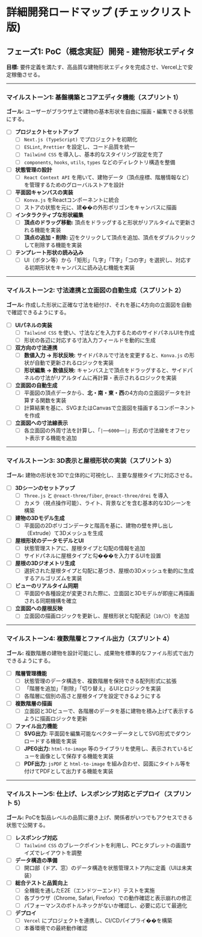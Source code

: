 # 詳細開発ロードマップ (チェックリスト版)

## フェーズ1: PoC（概念実証）開発 - 建物形状エディタ

**目標:** 要件定義を満たす、高品質な建物形状エディタを完成させ、Vercel上で安定稼働させる。

---

### **マイルストーン1: 基盤構築とコアエディタ機能（スプリント 1）**

**ゴール:** ユーザーがブラウザ上で建物の基本形状を自由に描画・編集できる状態にする。

- [ ] **プロジェクトセットアップ**
    - [ ] `Next.js (TypeScript)` でプロジェクトを初期化
    - [ ] `ESLint`, `Prettier` を設定し、コード品質を統一
    - [ ] `Tailwind CSS` を導入し、基本的なスタイリング設定を完了
    - [ ] `components`, `hooks`, `utils`, `types` などのディレクトリ構造を整備
- [ ] **状態管理の設計**
    - [ ] `React Context API` を用いて、建物データ（頂点座標、階層情報など）を管理するためのグローバルストアを設計
- [ ] **平面図キャンバスの実装**
    - [ ] `Konva.js` をReactコンポーネントに統合
    - [ ] ストアの状態を元に、建��の外形ポリゴンをキャンバスに描画
- [ ] **インタラクティブな形状編集**
    - [ ] **頂点のドラッグ移動:** 頂点をドラッグすると形状がリアルタイムで更新される機能を実装
    - [ ] **頂点の追加・削除:** 辺をクリックして頂点を追加、頂点をダブルクリックして削除する機能を実装
- [ ] **テンプレート形状の読み込み**
    - [ ] UI（ボタン等）から「矩形」「L字」「T字」「コの字」を選択し、対応する初期形状をキャンバスに読み込む機能を実装

---

### **マイルストーン2: 寸法連携と立面図の自動生成（スプリント 2）**

**ゴール:** 作成した形状に正確な寸法を紐付け、それを基に4方向の立面図を自動で確認できるようにする。

- [ ] **UIパネルの実装**
    - [ ] `Tailwind CSS` を使い、寸法などを入力するためのサイドパネルUIを作成
    - [ ] 形状の各辺に対応する寸法入力フィールドを動的に生成
- [ ] **双方向の寸法連携**
    - [ ] **数値入力 → 形状反映:** サイドパネルで寸法を変更すると、`Konva.js` の形状が自動で更新されるロジックを実装
    - [ ] **形状編集 → 数値反映:** キャンバス上で頂点をドラッグすると、サイドパネルの寸法がリアルタイムに再計算・表示されるロジックを実装
- [ ] **立面図の自動生成**
    - [ ] 平面図の頂点データから、**北・南・東・西**の4方向の立面図データを計算する関数を実装
    - [ ] 計算結果を基に、SVGまたはCanvasで立面図を描画するコンポーネントを作成
- [ ] **立面図への寸法線表示**
    - [ ] 各立面図の外周寸法を計算し、「`|──6000──|`」形式の寸法線をオフセット表示する機能を追加

---

### **マイルストーン3: 3D表示と屋根形状の実装（スプリント 3）**

**ゴール:** 建物の形状を3Dで立体的に可視化し、主要な屋根タイプに対応させる。

- [ ] **3Dシーンのセットアップ**
    - [ ] `Three.js` と `@react-three/fiber`, `@react-three/drei` を導入
    - [ ] カメラ（視点操作可能）、ライト、背景などを含む基本的な3Dシーンを構築
- [ ] **建物の3Dモデル生成**
    - [ ] 平面図の2Dポリゴンデータと階高を基に、建物の壁を押し出し（Extrude）て3Dメッシュを生成
- [ ] **屋根形状のデータモデルとUI**
    - [ ] 状態管理ストアに、屋根タイプと勾配の情報を追加
    - [ ] サイドパネルに屋根タイプと勾���を入力するUIを設置
- [ ] **屋根の3Dジオメトリ生成**
    - [ ] 選択された屋根タイプと勾配に基づき、屋根の3Dメッシュを動的に生成するアルゴリズムを実装
- [ ] **ビューのリアルタイム同期**
    - [ ] 平面図や各種設定が変更された際に、立面図と3Dモデルが即座に再描画される同期機構を確立
- [ ] **立面図への屋根反映**
    - [ ] 立面図の描画ロジックを更新し、屋根形状と勾配表記（`10/〇`）を追加

---

### **マイルストーン4: 複数階層とファイル出力（スプリント 4）**

**ゴール:** 複数階層の建物を設計可能にし、成果物を標準的なファイル形式で出力できるようにする。

- [ ] **階層管理機能**
    - [ ] 状態管理のデータ構造を、複数階層を保持できる配列形式に拡張
    - [ ] 「階層を追加」「削除」「切り替え」るUIとロジックを実装
    - [ ] 各階層に個別の高さと屋根タイプを設定できるようにする
- [ ] **複数階層の描画**
    - [ ] 立面図と3Dビューで、各階層のデータを基に建物を積み上げて表示するように描画ロジックを更新
- [ ] **ファイル出力機能**
    - [ ] **SVG出力:** 平面図を編集可能なベクターデータとしてSVG形式でダウンロードする機能を実装
    - [ ] **JPEG出力:** `html-to-image` 等のライブラリを使用し、表示されているビューを画像として保存する機能を実装
    - [ ] **PDF出力:** `jsPDF` と `html-to-image` を組み合わせ、図面にタイトル等を付けてPDFとして出力する機能を実装

---

### **マイルストーン5: 仕上げ、レスポンシブ対応とデプロイ（スプリント 5）**

**ゴール:** PoCを製品レベルの品質に磨き上げ、関係者がいつでもアクセスできる状態で公開する。

- [ ] **レスポンシブ対応**
    - [ ] `Tailwind CSS` のブレークポイントを利用し、PCとタブレットの画面サイズでレイアウトを調整
- [ ] **データ構造の準備**
    - [ ] 開口部（ドア、窓）のデータ構造を状態管理ストア内に定義（UIは未実装）
- [ ] **総合テストと品質向上**
    - [ ] 全機能を通したE2E（エンドツーエンド）テストを実施
    - [ ] 各ブラウザ（Chrome, Safari, Firefox）での動作確認と表示崩れの修正
    - [ ] パフォーマンスのボトルネックがないか確認し、必要に応じて最適化
- [ ] **デプロイ**
    - [ ] `Vercel` にプロジェクトを連携し、CI/CDパイプライ��を構築
    - [ ] 本番環境での最終動作確認
